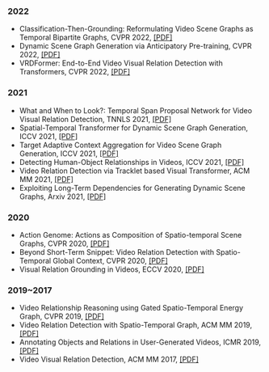 ### 2022
- Classification-Then-Grounding: Reformulating Video Scene Graphs as Temporal Bipartite Graphs, CVPR 2022, [[PDF]](https://arxiv.org/abs/2112.04222)  
- Dynamic Scene Graph Generation via Anticipatory Pre-training, CVPR 2022, [[PDF]](https://ieeexplore.ieee.org/document/9878927/)  
- VRDFormer: End-to-End Video Visual Relation Detection with Transformers, CVPR 2022, [[PDF]](https://ieeexplore.ieee.org/document/9879254/)  

### 2021
-  What and When to Look?: Temporal Span Proposal Network for Video Visual Relation Detection, TNNLS 2021, [[PDF]](https://arxiv.org/abs/2107.07154) 
-  Spatial-Temporal Transformer for Dynamic Scene Graph Generation, ICCV 2021, [[PDF]](https://arxiv.org/abs/2107.12309)  
-  Target Adaptive Context Aggregation for Video Scene Graph Generation, ICCV 2021, [[PDF]](https://arxiv.org/abs/2108.08121)  
-  Detecting Human-Object Relationships in Videos, ICCV 2021, [[PDF]](https://ieeexplore.ieee.org/document/9710314)  
-  Video Relation Detection via Tracklet based Visual Transformer, ACM MM 2021, [[PDF]](https://arxiv.org/abs/2108.08669) 
-  Exploiting Long-Term Dependencies for Generating Dynamic Scene Graphs, Arxiv 2021, [[PDF]](https://arxiv.org/abs/2112.09828)   

### 2020
- Action Genome: Actions as Composition of Spatio-temporal Scene Graphs, CVPR 2020, [[PDF]](https://arxiv.org/abs/1912.06992)  
- Beyond Short-Term Snippet: Video Relation Detection with Spatio-Temporal Global Context, CVPR 2020, [[PDF]](https://ieeexplore.ieee.org/document/9157717) 
- Visual Relation Grounding in Videos, ECCV 2020, [[PDF]](https://arxiv.org/abs/2007.08814) 

### 2019~2017
- Video Relationship Reasoning using Gated Spatio-Temporal Energy Graph, CVPR 2019, [[PDF]](https://arxiv.org/abs/1903.10547) 
- Video Relation Detection with Spatio-Temporal Graph, ACM MM 2019, [[PDF]](https://dl.acm.org/doi/10.1145/3343031.3351058) 
- Annotating Objects and Relations in User-Generated Videos, ICMR 2019, [[PDF]](https://dl.acm.org/doi/10.1145/3323873.3325056) 
- Video Visual Relation Detection, ACM MM 2017, [[PDF]](https://dl.acm.org/doi/10.1145/3123266.3123380) 
